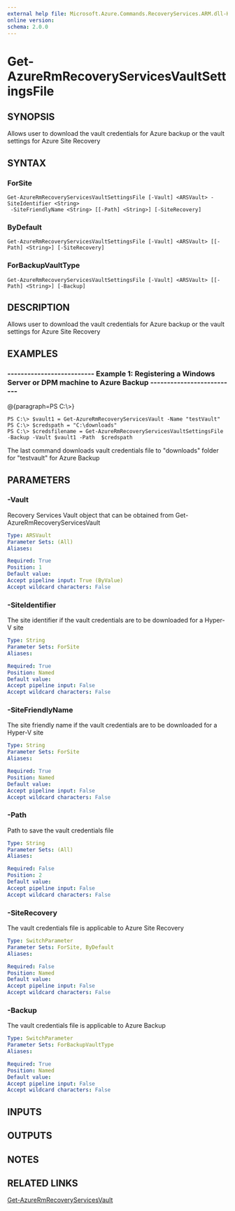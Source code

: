 ```yaml
---
external help file: Microsoft.Azure.Commands.RecoveryServices.ARM.dll-Help.xml
online version: 
schema: 2.0.0
---
```


# Get-AzureRmRecoveryServicesVaultSettingsFile
## SYNOPSIS
Allows user to download the vault credentials for Azure backup or the vault settings for Azure Site Recovery

## SYNTAX

### ForSite
```
Get-AzureRmRecoveryServicesVaultSettingsFile [-Vault] <ARSVault> -SiteIdentifier <String>
 -SiteFriendlyName <String> [[-Path] <String>] [-SiteRecovery]
```

### ByDefault
```
Get-AzureRmRecoveryServicesVaultSettingsFile [-Vault] <ARSVault> [[-Path] <String>] [-SiteRecovery]
```

### ForBackupVaultType
```
Get-AzureRmRecoveryServicesVaultSettingsFile [-Vault] <ARSVault> [[-Path] <String>] [-Backup]
```

## DESCRIPTION
Allows user to download the vault credentials for Azure backup or the vault settings for Azure Site Recovery

## EXAMPLES

### --------------------------  Example 1: Registering a Windows Server or DPM machine to Azure Backup  --------------------------
@{paragraph=PS C:\\\>}

```
PS C:\> $vault1 = Get-AzureRmRecoveryServicesVault -Name "testVault"
PS C:\> $credspath = "C:\downloads"
PS C:\> $credsfilename = Get-AzureRmRecoveryServicesVaultSettingsFile -Backup -Vault $vault1 -Path  $credspath
```

The last command downloads vault credentials file to "downloads" folder for "testvault" for Azure Backup

## PARAMETERS

### -Vault
Recovery Services Vault object that can be obtained from Get-AzureRmRecoveryServicesVault

```yaml
Type: ARSVault
Parameter Sets: (All)
Aliases: 

Required: True
Position: 1
Default value: 
Accept pipeline input: True (ByValue)
Accept wildcard characters: False
```

### -SiteIdentifier
The site identifier if the vault credentials are to be downloaded for a Hyper-V site

```yaml
Type: String
Parameter Sets: ForSite
Aliases: 

Required: True
Position: Named
Default value: 
Accept pipeline input: False
Accept wildcard characters: False
```

### -SiteFriendlyName
The site friendly name if the vault credentials are to be downloaded for a Hyper-V site

```yaml
Type: String
Parameter Sets: ForSite
Aliases: 

Required: True
Position: Named
Default value: 
Accept pipeline input: False
Accept wildcard characters: False
```

### -Path
Path to save the vault credentials file

```yaml
Type: String
Parameter Sets: (All)
Aliases: 

Required: False
Position: 2
Default value: 
Accept pipeline input: False
Accept wildcard characters: False
```

### -SiteRecovery
The vault credentials file is applicable to Azure Site Recovery

```yaml
Type: SwitchParameter
Parameter Sets: ForSite, ByDefault
Aliases: 

Required: False
Position: Named
Default value: 
Accept pipeline input: False
Accept wildcard characters: False
```

### -Backup
The vault credentials file is applicable to Azure Backup

```yaml
Type: SwitchParameter
Parameter Sets: ForBackupVaultType
Aliases: 

Required: True
Position: Named
Default value: 
Accept pipeline input: False
Accept wildcard characters: False
```

## INPUTS

## OUTPUTS

## NOTES

## RELATED LINKS

[Get-AzureRmRecoveryServicesVault]()

